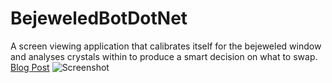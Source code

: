 # BejeweledBotDotNet
A screen viewing application that calibrates itself for the bejeweled window and analyses crystals within to produce a smart decision on what to swap.
[Blog Post](https://medium.com/@iDanScott/the-bejeweled-solver-3cd07c69dfc4#.dagqq01z2)
![Screenshot](http://i.imgur.com/gBDt1Yh.png)
